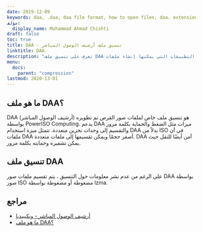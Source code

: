```yaml
---
date: 2019-12-09
keywords: daa, .daa, daa file format, how to open files, daa. extension, daa extension
مؤلف:
  display_name: Muhammad Ahmad Chishti
draft: false
toc: true
title: DAA - تنسيق ملف أرشيف الوصول المباشر
linktitle: DAA
description: "تعرف على تنسيق ملف DAA وواجهات برمجة التطبيقات التي يمكنها إنشاء ملفات DAA وفتحها."
menu:
  docs:
    parent: "compression"
lastmod: 2020-13-01
---
```


## ما هو ملف DAA؟ ##

DAA (أرشيف الوصول المباشر) هو تنسيق ملف خاص لملفات صور القرص تم تطويره بواسطة PowerISO Computing. يدعم DAA ميزات مثل الضغط والحماية بكلمة مرور والتقسيم إلى وحدات تخزين متعددة. تتمثل ميزة استخدام DAA بدلاً من ISO في أن ملفات DAA أصغر حجمًا ويمكن تقسيمها إلى ملفات متعددة. DAA آمن أيضًا للنقل حيث يمكن تشفيره وحمايته بكلمة مرور.

## تنسيق ملف DAA ##

على الرغم من عدم نشر معلومات حول التنسيق ، يتم تقسيم ملفات صور DAA بواسطة صور ISO مضغوطة أو مضغوطة بواسطة lzma.

## مراجع ##

- [أرشيف الوصول المباشر - ويكيبيديا](https://en.wikipedia.org/wiki/Direct_Access_Archive)
- [ما هو ملف DAA؟](https://www.poweriso.com/tutorials/what-is-daa-file.htm)

